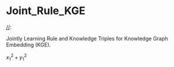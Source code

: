 # Joint_Rule_KGE

[//]:
    b
[//]:
    <script type="text/javascript" src="http://cdn.mathjax.org/mathjax/latest/MathJax.js?config=default"></script>

Jointly Learning Rule and Knowledge Triples for Knowledge Graph Embedding (KGE).

$x_1^2+y_1^2$

